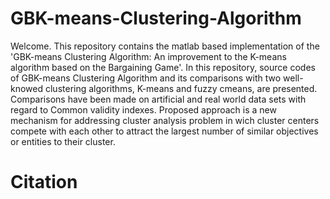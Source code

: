 # GBK-means-Clustering-Algorithm
Welcome. This repository contains the matlab based implementation of the 'GBK-means Clustering Algorithm: An improvement to the K-means algorithm based on the Bargaining Game'. In this repository, source codes of GBK-means Clustering Algorithm and its comparisons with two well-knowed clustering algorithms, K-means and fuzzy cmeans, are presented. Comparisons have been made on artificial and real world data sets with regard to Common validity indexes. Proposed approach is a new mechanism for addressing cluster analysis problem in wich cluster centers compete with each other to attract the largest number of similar objectives or entities to their cluster. 
# Citation

